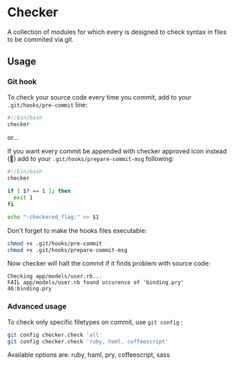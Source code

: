 # Checker

A collection of modules for which every is designed to check syntax in files to be commited via git.

## Usage

### Git hook

To check your source code every time you commit, add to your `.git/hooks/pre-commit` line:

``` bash
#!/bin/bash
checker
```
or...

If you want every commit be appended with checker approved icon instead (:checkered_flag:) add to your `.git/hooks/prepare-commit-msg` following:

``` bash
#!/bin/bash
checker

if [ $? == 1 ]; then
  exit 1
fi

echo ":checkered_flag:" >> $1
```

Don't forget to make the hooks files executable:

``` bash
chmod +x .git/hooks/pre-commit
chmod +x .git/hooks/prepare-commit-msg
```

Now checker will halt the commit if it finds problem with source code:

```
Checking app/models/user.rb...
FAIL app/models/user.rb found occurence of 'binding.pry'
46:binding.pry
```

### Advanced usage

To check only specific filetypes on commit, use `git config` :

``` bash
git config checker.check 'all'
git config checker.check 'ruby, haml, coffeescript'
```

Available options are: ruby, haml, pry, coffeescript, sass
